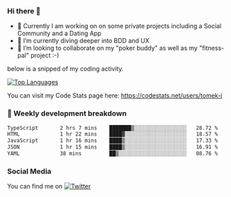 ### Hi there 👋


- 🔭 Currently I am working on on some private projects including a Social Community and a Dating App
- 🌱 I’m currently diving deeper into BDD and UX
- 👯 I’m looking to collaborate on my "poker buddy" as well as my "fitness-pal" project :-)

below is a snipped of my coding activity.
<!--
**tomek-i/tomek-i** is a ✨ _special_ ✨ repository because its `README.md` (this file) appears on your GitHub profile.

Here are some ideas to get you started:

- 🔭 I’m currently working on ...
- 🌱 I’m currently learning ...
- 👯 I’m looking to collaborate on ...
- 🤔 I’m looking for help with ...
- 💬 Ask me about ...
- 📫 How to reach me: ...
- 😄 Pronouns: ...
- ⚡ Fun fact: ...
-->
[![Top Languages](https://github-readme-stats.vercel.app/api/top-langs/?username=tomek-i&layout=compact)](https://github.com/tomek-i)

You can visit my Code Stats page here: https://codestats.net/users/tomek-i

### 💬 Weekly development breakdown
<!--START_SECTION:waka-->

```txt
TypeScript       2 hrs 7 mins    ███████▒░░░░░░░░░░░░░░░░░   28.72 %
HTML             1 hr 22 mins    ████▓░░░░░░░░░░░░░░░░░░░░   18.57 %
JavaScript       1 hr 16 mins    ████▒░░░░░░░░░░░░░░░░░░░░   17.33 %
JSON             1 hr 15 mins    ████▒░░░░░░░░░░░░░░░░░░░░   16.91 %
YAML             38 mins         ██▒░░░░░░░░░░░░░░░░░░░░░░   08.76 %
```

<!--END_SECTION:waka-->

<!-- Actual text -->

### Social Media
You can find me on [![Twitter][1.2]][1]

<!-- Icons -->

[1.2]: http://i.imgur.com/wWzX9uB.png 


<!-- Links to your social media accounts -->

[1]: https://twitter.com/tomek_i
